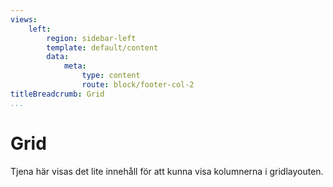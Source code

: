 ```yaml
---
views:
    left:
        region: sidebar-left
        template: default/content
        data:
            meta:
                type: content
                route: block/footer-col-2
titleBreadcrumb: Grid
...
```

Grid
==============================================

Tjena här visas det lite innehåll för att kunna visa kolumnerna i gridlayouten.
